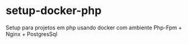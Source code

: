 # setup-docker-php
Setup para projetos em php usando docker com ambiente Php-Fpm + Nginx + PostgresSql
